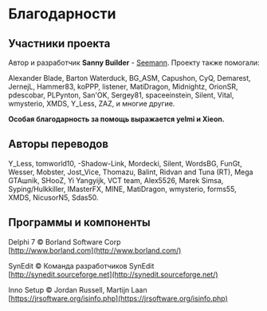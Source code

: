 # Благодарности

## Участники проекта

Автор и разработчик **Sanny Builder** - [Seemann](https://github.com/x87). Проекту также помогали:

Alexander Blade, Barton Waterduck, BG\_ASM, Capushon, CyQ, Demarest, JernejL, Hammer83, koPPP, listener, MatiDragon, Midnightz, OrionSR, pdescobar, PLPynton, San'OK, Sergey81, spaceeinstein, Silent, Vital, wmysterio, XMDS, Y\_Less, ZAZ, и многие другие.

**Особая благодарность за помощь выражается yelmi и Xieon.**

## Авторы переводов

Y\_Less, tomworld10, -Shadow-Link, Mordecki, Silent, WordsBG, FunGt, Wesser, Mobster, Jost\_Vice, Thomazu, Balint, Ridvan and Tuna (RT), Mega GTAшnik, SHooZ, Yi Yangyijk, VCT team, Alex5526, Marek Simsa, Syping/Hulkkiller, IMasterFX, MINE, MatiDragon, wmysterio, forms55, XMDS, NicusorN5, Sdas50.

## Программы и компоненты

Delphi 7 © Borland Software Corp\
[http://www.borland.com](http://www.borland.com/)

SynEdit © Команда разработчиков SynEdit\
[http://synedit.sourceforge.net](http://synedit.sourceforge.net/)

Inno Setup © Jordan Russell, Martijn Laan\
[https://jrsoftware.org/isinfo.php](https://jrsoftware.org/isinfo.php)

